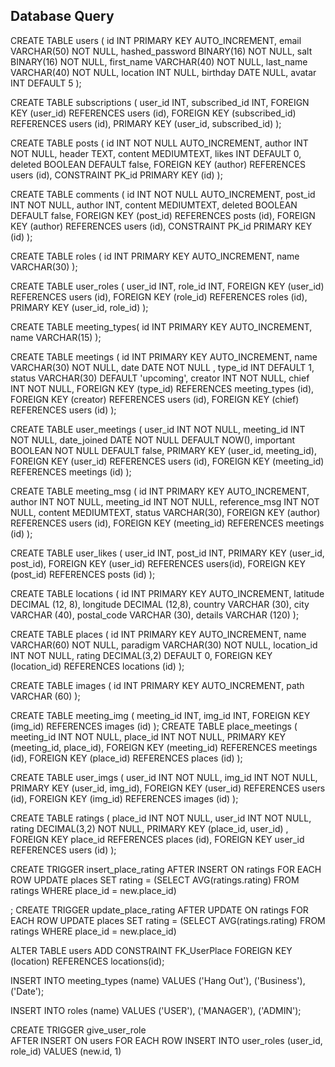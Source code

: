## Database Query

CREATE TABLE users (
    id INT PRIMARY KEY AUTO_INCREMENT,
    email VARCHAR(50) NOT NULL,
    hashed_password BINARY(16) NOT NULL,
    salt BINARY(16) NOT NULL,
    first_name VARCHAR(40) NOT NULL,
    last_name VARCHAR(40) NOT NULL,
    location INT NULL,
    birthday DATE NULL,
    avatar INT DEFAULT 5
);

CREATE TABLE subscriptions (
user_id INT,
subscribed_id INT,
FOREIGN KEY (user_id) REFERENCES users (id),
FOREIGN KEY (subscribed_id) REFERENCES users (id),
PRIMARY KEY (user_id, subscribed_id)
);

CREATE TABLE posts (
    id INT NOT NULL AUTO_INCREMENT,
    author INT NOT NULL,
    header TEXT,
    content MEDIUMTEXT,
    likes INT DEFAULT 0,
    deleted BOOLEAN DEFAULT false,
    FOREIGN KEY (author) REFERENCES users (id),
    CONSTRAINT PK_id PRIMARY KEY (id)
);

CREATE TABLE comments (
    id INT NOT NULL AUTO_INCREMENT,
    post_id INT NOT NULL,
    author INT,
    content MEDIUMTEXT,
    deleted BOOLEAN DEFAULT false,
    FOREIGN KEY (post_id) REFERENCES posts (id),
    FOREIGN KEY (author) REFERENCES users (id),
    CONSTRAINT PK_id PRIMARY KEY (id)
);

CREATE TABLE roles (
id INT PRIMARY KEY AUTO_INCREMENT,
name VARCHAR(30)
);

CREATE TABLE user_roles (
user_id INT,
role_id INT,
FOREIGN KEY (user_id) REFERENCES users (id),
FOREIGN KEY (role_id) REFERENCES roles (id),
PRIMARY KEY (user_id, role_id)
);

CREATE TABLE meeting_types(
id INT PRIMARY KEY AUTO_INCREMENT,
name VARCHAR(15)
);

CREATE TABLE meetings (
    id INT PRIMARY KEY AUTO_INCREMENT,
    name VARCHAR(30) NOT NULL,
    date DATE NOT NULL ,
    type_id INT DEFAULT 1,
    status VARCHAR(30) DEFAULT 'upcoming',
    creator INT NOT NULL,
    chief INT NOT NULL,
    FOREIGN KEY (type_id) REFERENCES meeting_types (id),
    FOREIGN KEY (creator) REFERENCES users (id),
    FOREIGN KEY (chief) REFERENCES users (id)
);

CREATE TABLE user_meetings (
    user_id INT NOT NULL,
    meeting_id INT NOT NULL,
    date_joined DATE NOT NULL DEFAULT NOW(),
    important BOOLEAN NOT NULL DEFAULT false,
    PRIMARY KEY (user_id, meeting_id),
    FOREIGN KEY (user_id) REFERENCES users (id),
    FOREIGN KEY (meeting_id) REFERENCES meetings (id)
);

CREATE TABLE meeting_msg (
    id INT PRIMARY KEY AUTO_INCREMENT,
    author INT NOT NULL,
    meeting_id INT NOT NULL,
    reference_msg INT NOT NULL,
    content MEDIUMTEXT,
    status VARCHAR(30),
    FOREIGN KEY (author) REFERENCES users (id),
    FOREIGN KEY (meeting_id) REFERENCES meetings (id)
);

CREATE TABLE user_likes (
user_id INT,
post_id INT,
PRIMARY KEY (user_id, post_id),
FOREIGN KEY (user_id) REFERENCES users(id),
FOREIGN KEY (post_id) REFERENCES posts (id)
);

CREATE TABLE locations (
    id INT PRIMARY KEY AUTO_INCREMENT,
    latitude DECIMAL (12, 8),
    longitude DECIMAL (12,8),
    country VARCHAR (30),
    city VARCHAR (40),
    postal_code VARCHAR (30),
    details VARCHAR (120)
);

CREATE TABLE places (
    id INT PRIMARY KEY AUTO_INCREMENT,
    name VARCHAR(60) NOT NULL,
    paradigm VARCHAR(30) NOT NULL,
    location_id INT NOT NULL,
    rating DECIMAL(3,2) DEFAULT 0,
    FOREIGN KEY (location_id) REFERENCES locations (id)
);

CREATE TABLE images (
    id INT PRIMARY KEY AUTO_INCREMENT,
    path VARCHAR (60)
);

CREATE TABLE meeting_img (
    meeting_id INT,
    img_id INT,
    FOREIGN KEY (img_id) REFERENCES images (id)
);
CREATE TABLE place_meetings (
    meeting_id INT NOT NULL,
    place_id INT NOT NULL,
    PRIMARY KEY (meeting_id, place_id),
    FOREIGN KEY (meeting_id) REFERENCES meetings (id),
    FOREIGN KEY (place_id) REFERENCES places (id)
);

CREATE TABLE user_imgs (
    user_id INT NOT NULL,
    img_id INT NOT NULL,
    PRIMARY KEY (user_id, img_id),
    FOREIGN KEY (user_id) REFERENCES users (id),
    FOREIGN KEY (img_id) REFERENCES images (id)
);

CREATE TABLE ratings (
    place_id INT NOT NULL,
    user_id INT NOT NULL,
    rating DECIMAL(3,2) NOT NULL,
    PRIMARY KEY (place_id, user_id) ,
    FOREIGN KEY place_id REFERENCES places (id),
    FOREIGN KEY user_id REFERENCES users (id)
);

CREATE TRIGGER insert_place_rating
    AFTER INSERT
        ON ratings FOR EACH ROW
        	UPDATE places SET rating = (SELECT AVG(ratings.rating) FROM ratings WHERE place_id = new.place_id)
            
;
CREATE TRIGGER update_place_rating
    AFTER UPDATE
        ON ratings FOR EACH ROW
        	UPDATE places SET rating = (SELECT AVG(ratings.rating) FROM ratings WHERE place_id = new.place_id)

ALTER TABLE users
ADD CONSTRAINT FK_UserPlace
FOREIGN KEY (location) REFERENCES locations(id);


INSERT INTO meeting_types (name) VALUES
('Hang Out'),
('Business'),
('Date');

INSERT INTO roles (name) VALUES
('USER'),
('MANAGER'),
('ADMIN');

CREATE TRIGGER give_user_role   
    AFTER INSERT
        ON users FOR EACH ROW
            INSERT INTO user_roles (user_id, role_id)
            VALUES (new.id, 1)


